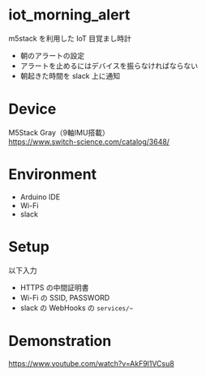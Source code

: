 # iot_morning_alert
m5stack を利用した IoT 目覚まし時計
- 朝のアラートの設定
- アラートを止めるにはデバイスを振らなければならない
- 朝起きた時間を slack 上に通知

# Device
M5Stack Gray（9軸IMU搭載）<br>
https://www.switch-science.com/catalog/3648/

# Environment
- Arduino IDE
- Wi-Fi 
- slack

# Setup
以下入力
- HTTPS の中間証明書
- Wi-Fi の SSID, PASSWORD
- slack の WebHooks の `services/~`

# Demonstration
https://www.youtube.com/watch?v=AkF9l1VCsu8
